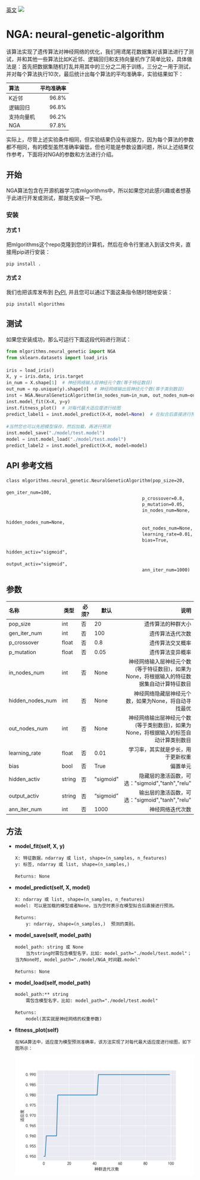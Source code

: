 [英文](README.md)
![](https://miro.medium.com/max/1800/1*36MELEhgZsPFuzlZvObnxA.gif)

# NGA: neural-genetic-algorithm
该算法实现了遗传算法对神经网络的优化，我们用鸢尾花数据集对该算法进行了测试，并和其他一些算法比如K近邻、逻辑回归和支持向量机作了简单比较，具体做法是：首先把数据集随机打乱并用其中的三分之二用于训练，三分之一用于测试，并对每个算法执行10次，最后统计出每个算法的平均准确率，实验结果如下：

| 算法  | 平均准确率 |
| :--- | ---: |
| K近邻| 96.8%|
| 逻辑回归|  96.8%|
| 支持向量机| 96.2%|
| NGA|  97.8%|

实际上，尽管上述实验条件相同，但实验结果仍没有说服力，因为每个算法的参数都不相同，有的模型虽然准确率偏低，但也可能是参数设置问题，所以上述结果仅作参考，下面将对NGA的参数和方法进行介绍。

## 开始

NGA算法包含在开源机器学习库mlgorithms中，所以如果您对此感兴趣或者想基于此进行开发或测试，那就先安装一下吧。 

### 安装

#### 方式 1
把mlgorithms这个repo克隆到您的计算机，然后在命令行里进入到该文件夹，直接用pip进行安装：

```
pip install .
```

#### 方式 2

我们也把该库发布到 [PyPI](https://pypi.org/project/mlgorithms/), 并且您可以通过下面这条指令随时随地安装：

```
pip install mlgorithms
```


## 测试

如果您安装成功，那么可运行下面这段代码进行测试：

```python
from mlgorithms.neural_genetic import NGA
from sklearn.datasets import load_iris

iris = load_iris()
X, y = iris.data, iris.target
in_num = X.shape[1]  # 神经网络输入层神经元个数(等于特征数目)
out_num = np.unique(y).shape[0]  # 神经网络输出层神经元个数(等于类别数目)
inst = NGA.NeuralGeneticAlgorithm(in_nodes_num=in_num, out_nodes_num=out_num)  # 这两个为必须参数
inst.model_fit(X=X, y=y)
inst.fitness_plot()  # 对每代最大适应度进行绘图
predict_label1 = inst.model_predict(X=X, model=None)  # 在拟合后直接进行预测

#当然您也可以先把模型保存，然后加载，再进行预测
inst.model_save("./model/test.model")
model = inst.model_load("./model/test.model")
predict_label2 = inst.model_predict(X=X, model=model)
```



## API 参考文档

```
class mlgorithms.neural_genetic.NeuralGeneticAlgorithm(pop_size=20, 
                                                       gen_iter_num=100, 
											       p_crossover=0.8, 
											       p_mutation=0.05,
												   in_nodes_num=None,
												   hidden_nodes_num=None,
												   out_nodes_num=None,
												   learning_rate=0.01,
												   bias=True,
												   hidden_activ="sigmoid",
												   output_activ="sigmoid",
												   ann_iter_num=1000)
```

## 参数

| 名称  | 类型 |必须?| 默认 | 说明 |
| :--- | --- | --- |---- | ---: |
| pop_size| int| 否|20|遗传算法的种群大小 |
| gen_iter_num|  int| 否| 100|遗传算法迭代次数|
| p_crossover|  float| 否| 0.8|遗传算法交叉概率|
| p_mutation|  float| 否| 0.05|遗传算法变异概率|
| in_nodes_num|  int| 否 | None|神经网络输入层神经元个数(等于特征数目)，如果为None，将根据输入的特征数据集自动计算特征数目|
| hidden_nodes_num|  int| 否| None |神经网络隐藏层神经元个数，如果为None，将自动寻找最优|
| out_nodes_num|  int| 否 | None|神经网络输出层神经元个数(等于类别数目)，如果为None，将根据输入的标签自动计算类别数目|
| learning_rate|  float| 否| 0.01|学习率，其实就是步长，用于更新权重|
| bias|  bool| 否| True|偏置单元|
| hidden_activ |  string| 否| "sigmoid"|隐藏层的激活函数，可选："sigmoid","tanh","relu"|
| output_activ | string | 否 | “sigmoid” |输出层的激活函数，可选："sigmoid","tanh","relu"|
| ann_iter_num|  int| 否| 1000|神经网络迭代次数|



## 方法

* **model_fit(self, X, y)**   

      X: 特征数据，ndarray 或 list, shape=(n_samples, n_features)  
	  y: 标签, ndarray 或 list, shape=(n_samples,)
	
	  Returns: None
	
* **model_predict(self, X, model)**  

      X: ndarray 或 list, shape=(n_samples, n_features)
	  model: 可以是加载的模型或者None，当为空时表示在模型拟合后直接进行预测。
	
	  Returns:
	      y: ndarray, shape=(n_samples,)  预测的类别。
	
* **model_save(self, model_path)**  

      model_path: string 或 None
	      当为string时需包含模型名字，比如: model_path="./model/test.model"； 当为None时, model_path="./model/NGA_时间戳.model"
	
	  Returns: None

* **model_load(self, model_path)**  

      model_path:** string
	      需包含模型名字，比如: model_path="./model/test.model"
	
	  Returns:
	      model(其实就是神经网络的权重参数)
	
* **fitness_plot(self)**  

      在NGA算法中，适应度为模型预测准确率，该方法实现了对每代最大适应度进行绘图，如下图所示：
	
	![适应度](./images/Fitness_20200119182305.png)
